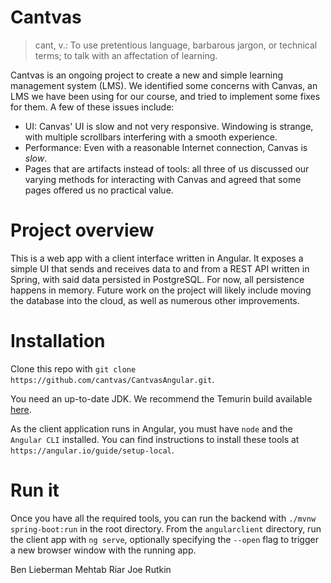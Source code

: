 # Cantvas

> cant, v.: To use pretentious language, barbarous jargon, or
 technical terms; to talk with an affectation of learning.

 Cantvas is an ongoing project to create a new and simple learning management system (LMS). We identified some concerns with Canvas, an LMS we have been using for our course, and tried to implement some fixes for them. A few of these issues include:

 - UI: Canvas' UI is slow and not very responsive. Windowing is strange, with multiple scrollbars interfering with a smooth experience.
 - Performance: Even with a reasonable Internet connection, Canvas is _slow_.
 - Pages that are artifacts instead of tools: all three of us discussed our varying methods for interacting with Canvas and agreed that some pages offered us no practical value.

 # Project overview

 This is a web app with a client interface written in Angular. It exposes a simple UI that sends and receives data to and from a REST API written in Spring, with said data persisted in PostgreSQL. For now, all persistence happens in memory. Future work on the project will likely include moving the database into the cloud, as well as numerous other improvements.

 # Installation

 Clone this repo with `git clone https://github.com/cantvas/CantvasAngular.git`.

 You need an up-to-date JDK. We recommend the Temurin build available [here](https://adoptium.net/).

 As the client application runs in Angular, you must have `node` and the `Angular CLI` installed. You can find instructions to install these tools at `https://angular.io/guide/setup-local`.

 # Run it

 Once you have all the required tools, you can run the backend with `./mvnw spring-boot:run` in the root directory. From the `angularclient` directory, run the client app with `ng serve`, optionally specifying the `--open` flag to trigger a new browser window with the running app. 



Ben Lieberman
Mehtab Riar
Joe Rutkin
